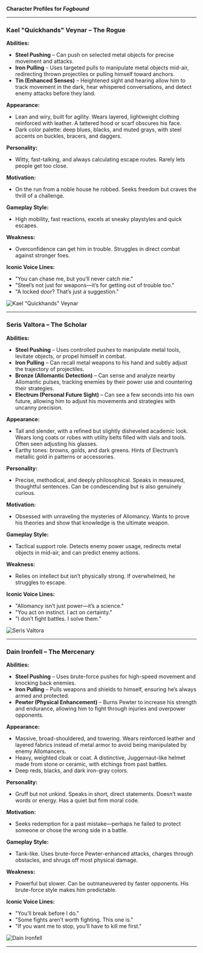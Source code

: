 **Character Profiles for *Fogbound***

---

### **Kael "Quickhands" Veynar** – The Rogue
**Abilities:**  
- **Steel Pushing** – Can push on selected metal objects for precise movement and attacks.  
- **Iron Pulling** – Uses targeted pulls to manipulate metal objects mid-air, redirecting thrown projectiles or pulling himself toward anchors.  
- **Tin (Enhanced Senses)** – Heightened sight and hearing allow him to track movement in the dark, hear whispered conversations, and detect enemy attacks before they land.  

**Appearance:**  
- Lean and wiry, built for agility. Wears layered, lightweight clothing reinforced with leather. A tattered hood or scarf obscures his face.
- Dark color palette: deep blues, blacks, and muted grays, with steel accents on buckles, bracers, and daggers.

**Personality:**  
- Witty, fast-talking, and always calculating escape routes. Rarely lets people get too close.  

**Motivation:**  
- On the run from a noble house he robbed. Seeks freedom but craves the thrill of a challenge.  

**Gameplay Style:**  
- High mobility, fast reactions, excels at sneaky playstyles and quick escapes.  

**Weakness:**  
- Overconfidence can get him in trouble. Struggles in direct combat against stronger foes.  

**Iconic Voice Lines:**  
- "You can chase me, but you’ll never catch me."
- "Steel’s not just for weapons—it’s for getting out of trouble too."
- "A locked door? That’s just a suggestion."

![Kael "Quickhands" Veynar](file-JNsLQUDXTUB3MSR363ymTW)

---

### **Seris Valtora** – The Scholar
**Abilities:**  
- **Steel Pushing** – Uses controlled pushes to manipulate metal tools, levitate objects, or propel himself in combat.  
- **Iron Pulling** – Can recall metal weapons to his hand and subtly adjust the trajectory of projectiles.  
- **Bronze (Allomantic Detection)** – Can sense and analyze nearby Allomantic pulses, tracking enemies by their power use and countering their strategies.  
- **Electrum (Personal Future Sight)** – Can see a few seconds into his own future, allowing him to adjust his movements and strategies with uncanny precision.  

**Appearance:**  
- Tall and slender, with a refined but slightly disheveled academic look. Wears long coats or robes with utility belts filled with vials and tools. Often seen adjusting his glasses.  
- Earthy tones: browns, golds, and dark greens. Hints of Electrum’s metallic gold in patterns or accessories.  

**Personality:**  
- Precise, methodical, and deeply philosophical. Speaks in measured, thoughtful sentences. Can be condescending but is also genuinely curious.  

**Motivation:**  
- Obsessed with unraveling the mysteries of Allomancy. Wants to prove his theories and show that knowledge is the ultimate weapon.  

**Gameplay Style:**  
- Tactical support role. Detects enemy power usage, redirects metal objects in mid-air, and can predict enemy actions.  

**Weakness:**  
- Relies on intellect but isn’t physically strong. If overwhelmed, he struggles to escape.  

**Iconic Voice Lines:**  
- "Allomancy isn’t just power—it’s a science."
- "You act on instinct. I act on certainty."
- "I don’t fight battles. I solve them."

![Seris Valtora](file-JNsLQUDXTUB3MSR363ymTW)

---

### **Dain Ironfell** – The Mercenary
**Abilities:**  
- **Steel Pushing** – Uses brute-force pushes for high-speed movement and knocking back enemies.  
- **Iron Pulling** – Pulls weapons and shields to himself, ensuring he’s always armed and protected.  
- **Pewter (Physical Enhancement)** – Burns Pewter to increase his strength and endurance, allowing him to fight through injuries and overpower opponents.  

**Appearance:**  
- Massive, broad-shouldered, and towering. Wears reinforced leather and layered fabrics instead of metal armor to avoid being manipulated by enemy Allomancers.
- Heavy, weighted cloak or coat. A distinctive, Juggernaut-like helmet made from stone or ceramic, with etchings from past battles.
- Deep reds, blacks, and dark iron-gray colors.

**Personality:**  
- Gruff but not unkind. Speaks in short, direct statements. Doesn’t waste words or energy. Has a quiet but firm moral code.  

**Motivation:**  
- Seeks redemption for a past mistake—perhaps he failed to protect someone or chose the wrong side in a battle.  

**Gameplay Style:**  
- Tank-like. Uses brute-force Pewter-enhanced attacks, charges through obstacles, and shrugs off most physical damage.  

**Weakness:**  
- Powerful but slower. Can be outmaneuvered by faster opponents. His brute-force style makes him predictable.  

**Iconic Voice Lines:**  
- "You’ll break before I do."
- "Some fights aren’t worth fighting. This one is."
- "If you want me to stop, you’ll have to kill me first."

![Dain Ironfell](file-JNsLQUDXTUB3MSR363ymTW)

---

